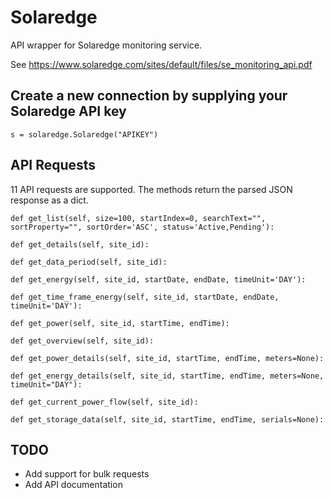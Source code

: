 # Solaredge
API wrapper for Solaredge monitoring service.

See https://www.solaredge.com/sites/default/files/se_monitoring_api.pdf

## Create a new connection by supplying your Solaredge API key
```
s = solaredge.Solaredge("APIKEY")
```

## API Requests
11 API requests are supported. The methods return the parsed JSON response as a dict.

```
def get_list(self, size=100, startIndex=0, searchText="", sortProperty="", sortOrder='ASC', status='Active,Pending'):

def get_details(self, site_id):

def get_data_period(self, site_id):

def get_energy(self, site_id, startDate, endDate, timeUnit='DAY'):

def get_time_frame_energy(self, site_id, startDate, endDate, timeUnit='DAY'):

def get_power(self, site_id, startTime, endTime):

def get_overview(self, site_id):

def get_power_details(self, site_id, startTime, endTime, meters=None):

def get_energy_details(self, site_id, startTime, endTime, meters=None, timeUnit="DAY"):

def get_current_power_flow(self, site_id):

def get_storage_data(self, site_id, startTime, endTime, serials=None):
```

## TODO
* Add support for bulk requests
* Add API documentation

